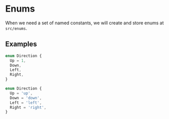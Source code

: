 # Enums

When we need a set of named constants, we will create and store enums at `src/enums`.

## Examples

```ts
enum Direction {
  Up = 1,
  Down,
  Left,
  Right,
}
```

```ts
enum Direction {
  Up = 'up',
  Down = 'down',
  Left = 'left',
  Right = 'right',
}
```
